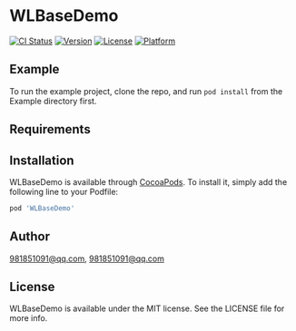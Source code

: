 # WLBaseDemo

[![CI Status](https://img.shields.io/travis/981851091@qq.com/WLBaseDemo.svg?style=flat)](https://travis-ci.org/981851091@qq.com/WLBaseDemo)
[![Version](https://img.shields.io/cocoapods/v/WLBaseDemo.svg?style=flat)](https://cocoapods.org/pods/WLBaseDemo)
[![License](https://img.shields.io/cocoapods/l/WLBaseDemo.svg?style=flat)](https://cocoapods.org/pods/WLBaseDemo)
[![Platform](https://img.shields.io/cocoapods/p/WLBaseDemo.svg?style=flat)](https://cocoapods.org/pods/WLBaseDemo)

## Example

To run the example project, clone the repo, and run `pod install` from the Example directory first.

## Requirements

## Installation

WLBaseDemo is available through [CocoaPods](https://cocoapods.org). To install
it, simply add the following line to your Podfile:

```ruby
pod 'WLBaseDemo'
```

## Author

981851091@qq.com, 981851091@qq.com

## License

WLBaseDemo is available under the MIT license. See the LICENSE file for more info.
